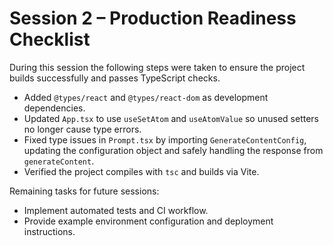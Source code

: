 # Session 2 – Production Readiness Checklist

During this session the following steps were taken to ensure the project builds successfully and passes TypeScript checks.

- Added `@types/react` and `@types/react-dom` as development dependencies.
- Updated `App.tsx` to use `useSetAtom` and `useAtomValue` so unused setters no longer cause type errors.
- Fixed type issues in `Prompt.tsx` by importing `GenerateContentConfig`, updating the configuration object and safely handling the response from `generateContent`.
- Verified the project compiles with `tsc` and builds via Vite.

Remaining tasks for future sessions:
- Implement automated tests and CI workflow.
- Provide example environment configuration and deployment instructions.
